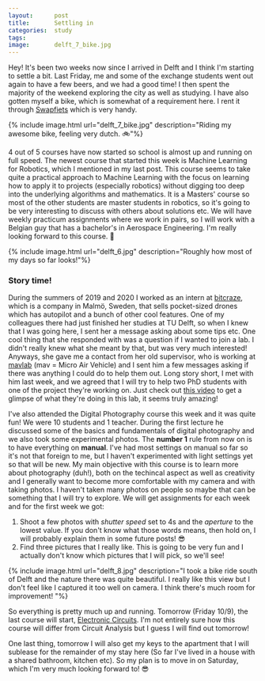 ```yaml
---
layout:      post
title:       Settling in
categories:  study
tags:        
image:       delft_7_bike.jpg
---
```


Hey! It's been two weeks now since I arrived in Delft and I think I'm starting
to settle a bit. Last Friday, me and some of the exchange students went out again to
have a few beers, and we had a good time! I then spent the majority of the weekend
exploring the city as well as studying. I have also gotten myself a bike,
which is somewhat of a requirement here. I rent it through [Swapfiets](https://swapfiets.nl/en-NL)
which is very handy.

{% include image.html url="delft_7_bike.jpg" description="Riding my awesome bike, feeling very dutch. 🚲"%}

4 out of 5 courses have now started so school is almost up
and running on full speed. The newest course that started this week is
Machine Learning for Robotics, which I mentioned in my last post.
This course seems to take quite a practical approach to Machine Learning with the
focus on learning how to apply it to projects (especially robotics) without digging
too deep into the underlying algorithms and mathematics. It is a Masters' course
so most of the other students are master students in robotics, so it's going to
be very interesting to discuss with others about solutions etc.
We will have weekly practicum assignments where we work in pairs, so I will work
with a Belgian guy that has a bachelor's in Aerospace Engineering. I'm really
looking forward to this course. 📖

{% include image.html url="delft_6.jpg" description="Roughly how most of my days so far looks!"%}

### Story time!
During the summers of 2019 and 2020 I worked as an intern at [bitcraze](https://www.bitcraze.io/),
which is a company in Malmö, Sweden, that sells pocket-sized drones which has
autopilot and a bunch of other cool features. One of my colleagues there had
just finished her studies at TU Delft, so when I knew that I was going here, I
sent her a message asking about some tips etc. One cool thing that she responded
with was a question if I wanted to join a lab. I didn't really knew what she meant
by that, but was very much interested! Anyways, she gave me a contact from her
old supervisor, who is working at [mavlab](https://tudelftroboticsinstitute.nl/labs/mavlab)
(mav = Micro Air Vehicle) and I sent him a few messages asking if there was anything
I could do to help them out. Long story short, I met with him last week, and we agreed
that I will try to help two PhD students with one of the project they're working on.
Just check out [this video](https://www.youtube.com/watch?v=CEhu-FePBC0)
to get a glimpse of what they're doing in this lab, it seems truly amazing!

I've also attended the Digital Photography course this week
and it was quite fun! We were 10 students and 1 teacher.
During the first lecture he discussed some of the basics and fundamentals of digital photography
and we also took some experimental photos. The **number 1** rule from now on
is to have everything on **manual**. I've had most settings on manual so far
so it's not that foreign to me, but I haven't experimented with light settings yet
so that will be new.
My main objective with this course
is to learn more about photography (duh!), both on the techincal aspect as well
as creativity and I generally want to become more comfortable with my camera and with taking photos. I haven't taken many
photos on people so maybe that can be something that I will try to explore.
We will get assignments for each week and for the first week we got:
1. Shoot a few photos with *shutter speed* set to 4s and the *aperture* to the lowest value.
If you don't know what those words means, then hold on, I will probably explain them
in some future posts! 😎
2. Find three pictures that I really like.
This is going to be very fun and I actually don't know which pictures that I
will pick, so we'll see!

{% include image.html url="delft_8.jpg" description="I took a bike ride south of Delft and the nature there was quite beautiful. I really like this view but I don't feel like I captured it too well on camera. I think there's much room for improvement! "%}

So everything is pretty much up and running. Tomorrow (Friday 10/9), the last
course will start, [Electronic Circuits](https://studiegids.tudelft.nl/a101_displayCourse.do?course_id=57844).
I'm not entirely sure how this course will differ from Circuit Analysis but I
guess I will find out tomorrow!

One last thing, tomorrow I will also get my keys to the apartment that I
will sublease for the remainder of my stay here (So far I've lived in a house
with a shared bathroom, kitchen etc). So my plan is to move in on Saturday,
which I'm very much looking forward to! 😎